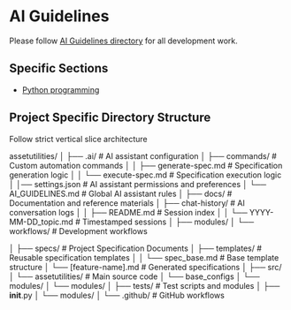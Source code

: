 # AI Guidelines

Please follow [AI Guidelines directory](https://github.com/vamseeachanta/pyproject-starter/tree/master/.ai) 
for all development work.

## Specific Sections
- [Python programming](https://github.com/vamseeachanta/pyproject-starter/blob/master/.ai/code-guidance/AI_ASSISTANT-PYTHON-BASIC.md)


## Project Specific Directory Structure

Follow strict vertical slice architecture

assetutilities/
│
├── .ai/                            # AI assistant configuration
│   ├── commands/                   # Custom automation commands
│   │   ├── generate-spec.md        # Specification generation logic
│   │   └── execute-spec.md         # Specification execution logic
│   │── settings.json              # AI assistant permissions and preferences
│   └── AI_GUIDELINES.md            # Global AI assistant rules │
├── docs/                           # Documentation and reference materials
│   ├── chat-history/              # AI conversation logs
│   │   ├── README.md              # Session index
│   │   └── YYYY-MM-DD_topic.md    # Timestamped sessions
│   ├── modules/
│   └── workflows/                 # Development workflows

│
├── specs/                          # Project Specification Documents
│   ├── templates/                  # Reusable specification templates
│   │   └── spec_base.md           # Base template structure
│   └── [feature-name].md          # Generated specifications
│
├── src/
│   └── assetutilities/              # Main source code
│   └── base_configs
│       └── modules/
│   └── modules/
│
├── tests/                          # Test scripts and modules
│   ├── __init__.py
│   └── modules/
│
└── .github/                        # GitHub workflows
